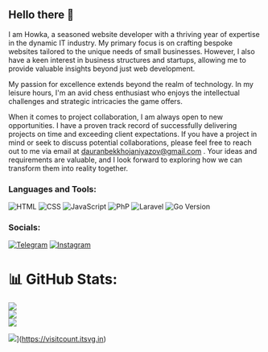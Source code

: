 ## Hello there 👋

I am Howka, a seasoned website developer with a thriving year of expertise in the dynamic IT industry. My primary focus is on crafting bespoke websites tailored to the unique needs of small businesses. However, I also have a keen interest in business structures and startups, allowing me to provide valuable insights beyond just web development.

My passion for excellence extends beyond the realm of technology. In my leisure hours, I'm an avid chess enthusiast who enjoys the intellectual challenges and strategic intricacies the game offers.

When it comes to project collaboration, I am always open to new opportunities. I have a proven track record of successfully delivering projects on time and exceeding client expectations. If you have a project in mind or seek to discuss potential collaborations, please feel free to reach out to me via email at dauranbekkhojaniyazov@gmail.com . Your ideas and requirements are valuable, and I look forward to exploring how we can transform them into reality together.

### Languages and Tools:
![HTML](https://img.shields.io/badge/-HTML-090909?style=for-the-badge&logo=html5&logoColor=47C5FB)
![CSS](https://img.shields.io/badge/-CSS-090909?style=for-the-badge&logo=css3&logoColor=47C5FB)
![JavaScript](https://img.shields.io/badge/-Javascript-090909?style=for-the-badge&logo=javascript&logoColor=47C5FB)
![PhP](https://img.shields.io/badge/-PhP-090909?style=for-the-badge&logo=php&logoColor=47C5FB)
![Laravel](https://img.shields.io/badge/-Laravel-090909?style=for-the-badge&logo=laravel&logoColor=47C5FB)
![Go Version](https://img.shields.io/badge/Go-v1.16-blue)

### Socials:
[![Telegram](https://img.shields.io/badge/-Telegram-090909?style=for-the-badge&logo=telegram&logoColor=27A0D9)](https://t.me/h0wka)
[![Instagram](https://img.shields.io/badge/-Instagram-090909?style=for-the-badge&logo=instagram&logoColor=B4068E)](https://www.instagram.com/dauran_khojaniyazov)

# 📊 GitHub Stats:
![](https://github-readme-stats.vercel.app/api?username=HowkaCoder&theme=dark&hide_border=false&include_all_commits=false&count_private=false)<br/>
![](https://github-readme-streak-stats.herokuapp.com/?user=HowkaCoder&theme=dark&hide_border=false)<br/>
![](https://github-readme-stats.vercel.app/api/top-langs/?username=HowkaCoder&theme=dark&hide_border=false&include_all_commits=false&count_private=false&layout=compact)



![](https://visitcount.itsvg.in/api?id=HowkaCoder&icon=0&color=0)](https://visitcount.itsvg.in)


<!--
**HowkaCoder/HowkaCoder** is a ✨ _special_ ✨ repository because its `README.md` (this file) appears on your GitHub profile.

